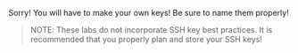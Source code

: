 Sorry! You will have to make your own keys! 
Be sure to name them properly!

> NOTE: These labs do not incorporate SSH key best practices.
> It is recommended that you properly plan and store your SSH keys!